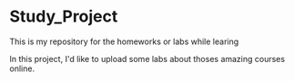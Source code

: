 # Study_Project
This is my repository for the homeworks or labs while learing

In this project, I'd like to upload some labs about thoses amazing courses online.
